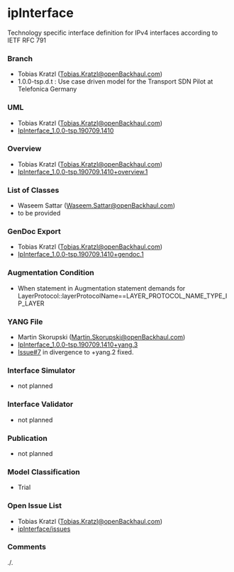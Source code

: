 # ipInterface
Technology specific interface definition for IPv4 interfaces according to IETF RFC 791

### Branch
- Tobias Kratzl (Tobias.Kratzl@openBackhaul.com)
- 1.0.0-tsp.d.t : Use case driven model for the Transport SDN Pilot at Telefonica Germany

### UML
- Tobias Kratzl (Tobias.Kratzl@openBackhaul.com)
- [IpInterface_1.0.0-tsp.190709.1410](./IpInterface_1.0.0-tsp.190709.1410.zip)

### Overview 
- Tobias Kratzl (Tobias.Kratzl@openBackhaul.com)
- [IpInterface_1.0.0-tsp.190709.1410+overview.1](./IpInterface_1.0.0-tsp.190709.1410+overview.1.png)

### List of Classes
- Waseem Sattar (Waseem.Sattar@openBackhaul.com)
- to be provided 

### GenDoc Export
- Tobias Kratzl (Tobias.Kratzl@openBackhaul.com)
- [IpInterface_1.0.0-tsp.190709.1410+gendoc.1](./IpInterface_1.0.0-tsp.190709.1410+gendoc.1.docx)

### Augmentation Condition
- When statement in Augmentation statement demands for LayerProtocol::layerProtocolName==LAYER_PROTOCOL_NAME_TYPE_IP_LAYER

### YANG File
- Martin Skorupski (Martin.Skorupski@openBackhaul.com)
- [IpInterface_1.0.0-tsp.190709.1410+yang.3](./IpInterface_1.0.0-tsp.190709.1410+yang.3.zip)
- [Issue#7](../../issues/7) in divergence to +yang.2 fixed.

### Interface Simulator
- not planned 

### Interface Validator
- not planned

### Publication
- not planned

### Model Classification
- Trial

### Open Issue List
- Tobias Kratzl (Tobias.Kratzl@openBackhaul.com)
- [ipInterface/issues](../../issues)

### Comments
./.
